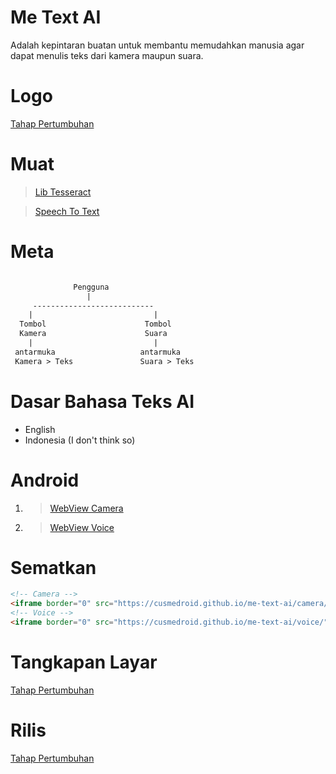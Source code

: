 # Me Text AI
Adalah kepintaran buatan untuk membantu memudahkan manusia agar dapat menulis teks dari kamera maupun suara.

# Logo
[Tahap Pertumbuhan]()

# Muat
> [Lib Tesseract](https://cdnjs.cloudflare.com/ajax/libs/tesseract.js/4.1.1/tesseract.min.js)

> [Speech To Text](https://www.tutorialspoint.com/how-to-convert-speech-to-text-using-javascript)

# Meta
``` txt

              Pengguna
                 |
     ---------------------------
    |                           |
  Tombol                      Tombol
  Kamera                      Suara
    |                           |
 antarmuka                   antarmuka
 Kamera > Teks               Suara > Teks

```

# Dasar Bahasa Teks AI
- English
- Indonesia (I don't think so)

# Android
1. > [WebView Camera](https://cusmedroid.github.io/me-text-ai/camera/)
2. > [WebView Voice](https://cusmedroid.github.io/me-text-ai/voice/)

# Sematkan
``` html
<!-- Camera -->
<iframe border="0" src="https://cusmedroid.github.io/me-text-ai/camera/"></iframe>
<!-- Voice -->
<iframe border="0" src="https://cusmedroid.github.io/me-text-ai/voice/"></iframe>
```

# Tangkapan Layar
[Tahap Pertumbuhan]()

# Rilis
[Tahap Pertumbuhan]()
